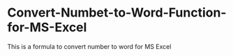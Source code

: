 # Convert-Numbet-to-Word-Function-for-MS-Excel
This is a formula to convert number to word for MS Excel
